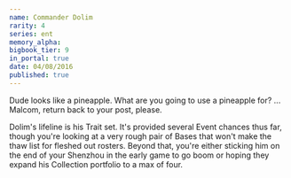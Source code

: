 ```yaml
---
name: Commander Dolim
rarity: 4
series: ent
memory_alpha:
bigbook_tier: 9
in_portal: true
date: 04/08/2016
published: true
---
```


Dude looks like a pineapple. What are you going to use a pineapple for? ... Malcom, return back to your post, please. 

Dolim's lifeline is his Trait set. It's provided several Event chances thus far, though you're looking at a very rough pair of Bases that won't make the thaw list for fleshed out rosters. Beyond that, you're either sticking him on the end of your Shenzhou in the early game to go boom or hoping they expand his Collection portfolio to a max of four.

